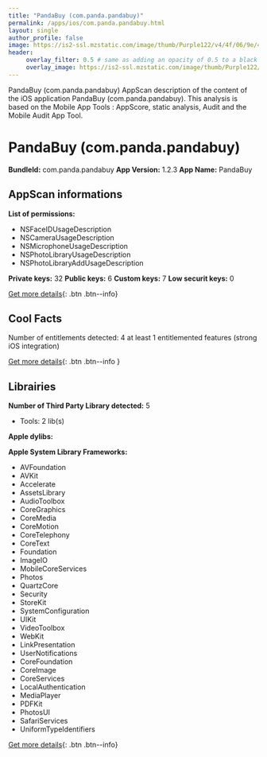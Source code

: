 ```yaml
---
title: "PandaBuy (com.panda.pandabuy)"
permalink: /apps/ios/com.panda.pandabuy.html
layout: single
author_profile: false
image: https://is2-ssl.mzstatic.com/image/thumb/Purple122/v4/4f/06/9e/4f069e88-5e6c-9421-55bd-9c7cf9294d23/AppIcon-1x_U007emarketing-0-7-0-85-220.png/512x512bb.jpg
header: 
     overlay_filter: 0.5 # same as adding an opacity of 0.5 to a black background
     overlay_image: https://is2-ssl.mzstatic.com/image/thumb/Purple122/v4/4f/06/9e/4f069e88-5e6c-9421-55bd-9c7cf9294d23/AppIcon-1x_U007emarketing-0-7-0-85-220.png/512x512bb.jpg
---
```

PandaBuy (com.panda.pandabuy) AppScan description of the content of the iOS application PandaBuy (com.panda.pandabuy). This analysis is based on the Mobile App Tools : AppScore, static analysis, Audit and the Mobile Audit App Tool.

# PandaBuy (com.panda.pandabuy)

**BundleId:** com.panda.pandabuy
**App Version:** 1.2.3
**App Name:** PandaBuy


## AppScan informations 

**List of permissions:** 
- NSFaceIDUsageDescription
- NSCameraUsageDescription
- NSMicrophoneUsageDescription
- NSPhotoLibraryUsageDescription
- NSPhotoLibraryAddUsageDescription
  
  
**Private keys:** 32
**Public keys:** 6
**Custom keys:** 7
**Low securit keys:** 0
  
[Get more details](/pricing.html){: .btn .btn--info}

## Cool Facts

Number of entitlements detected: 4
at least 1 entitlemented features (strong iOS integration)
  
[Get more details](/pricing.html){: .btn .btn--info }

## Librairies 
**Number of Third Party Library detected:** 5
- Tools: 2 lib(s)


**Apple dylibs:**


**Apple System Library Frameworks:**
- AVFoundation
- AVKit
- Accelerate
- AssetsLibrary
- AudioToolbox
- CoreGraphics
- CoreMedia
- CoreMotion
- CoreTelephony
- CoreText
- Foundation
- ImageIO
- MobileCoreServices
- Photos
- QuartzCore
- Security
- StoreKit
- SystemConfiguration
- UIKit
- VideoToolbox
- WebKit
- LinkPresentation
- UserNotifications
- CoreFoundation
- CoreImage
- CoreServices
- LocalAuthentication
- MediaPlayer
- PDFKit
- PhotosUI
- SafariServices
- UniformTypeIdentifiers


  
[Get more details](/pricing.html){: .btn .btn--info}

